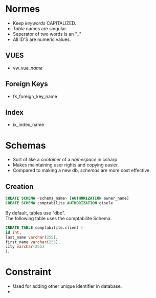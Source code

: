 # Normes

- Keep *keywords* CAPITALIZED.
- *Table* names are singular.
- Seperator of two words is an "_"
- All ID'S are numeric values.

## VUES
- vw_vue_*name*

## Foreign Keys
- fk_foreign_key_name

## Index
- ix_index_name

#  Schemas
- Sort of like a *container* of a *namespace* in csharp
- Makes maintaining user rights and copying easier.
- Compared to making a new db, *schemas* are more cost effective.

## Creation
~~~SQL
CREATE SCHEMA <schema_name> [AUTHORIZATION owner_name]
CREATE SCHEMA comptabilite AUTHORIZATION gisele
~~~

By default, tables use "dbo".  
The following table uses the comptabilite Schema.  

~~~SQL
CREATE TABLE comptabilite.client (
id int,
last_name varchar(255),
first_name varchar(255),
city varchar(255)
);
~~~

# Constraint
- Used for adding other unique identifier in database.
- 
